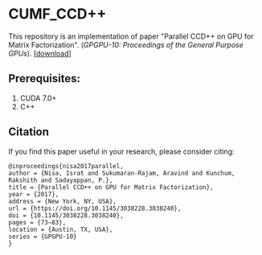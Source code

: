 # CUMF_CCD++

This repository is an implementation of paper "Parallel CCD++ on GPU for Matrix Factorization". (*GPGPU-10: Proceedings of the General Purpose GPUs*). [[download](https://dl.acm.org/doi/abs/10.1145/3038228.3038240)]

## Prerequisites:

1. CUDA 7.0+
2. C++

## Citation

If you find this paper useful in your research, please consider citing:

```
@inproceedings{nisa2017parallel,
author = {Nisa, Israt and Sukumaran-Rajam, Aravind and Kunchum, Rakshith and Sadayappan, P.},
title = {Parallel CCD++ on GPU for Matrix Factorization},
year = {2017},
address = {New York, NY, USA},
url = {https://doi.org/10.1145/3038228.3038240},
doi = {10.1145/3038228.3038240},
pages = {73–83},
location = {Austin, TX, USA},
series = {GPGPU-10}
}
```
